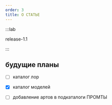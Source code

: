 ```yaml
---
order: 3
title: О СТАТЬЕ
---
```


:::lab 

release-1.1

:::





## будущие планы

* [ ] каталог лор

* [x] каталог моделей

* [ ] добавление артов в подкаталоги ПРОМТЫ